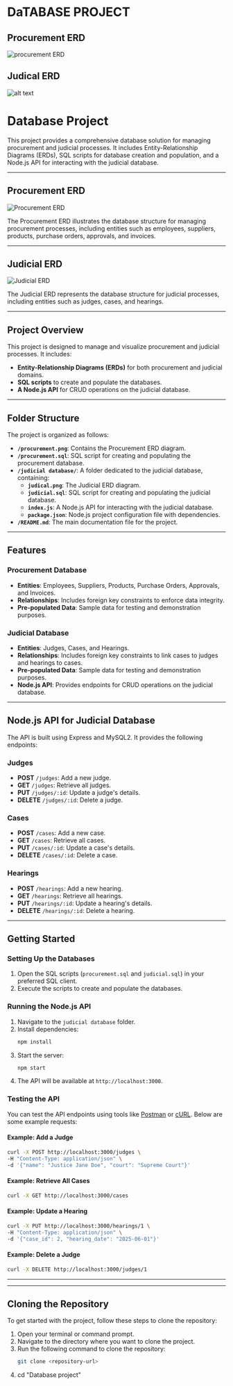 
# DaTABASE PROJECT
## Procurement ERD
![procurement ERD](procurement.png)
## Judical ERD
![alt text](judicial%20database/judical.png)
# Database Project

This project provides a comprehensive database solution for managing procurement and judicial processes. It includes Entity-Relationship Diagrams (ERDs), SQL scripts for database creation and population, and a Node.js API for interacting with the judicial database.

---

## Procurement ERD

![Procurement ERD](procurement.png)

The Procurement ERD illustrates the database structure for managing procurement processes, including entities such as employees, suppliers, products, purchase orders, approvals, and invoices.

---

## Judicial ERD

![Judicial ERD](judicial20%database/judical.png)

The Judicial ERD represents the database structure for judicial processes, including entities such as judges, cases, and hearings.

---

## Project Overview

This project is designed to manage and visualize procurement and judicial processes. It includes:

- **Entity-Relationship Diagrams (ERDs)** for both procurement and judicial domains.
- **SQL scripts** to create and populate the databases.
- **A Node.js API** for CRUD operations on the judicial database.

---

## Folder Structure

The project is organized as follows:

- **`/procurement.png`**: Contains the Procurement ERD diagram.
- **`/procurement.sql`**: SQL script for creating and populating the procurement database.
- **`/judicial database/`**: A folder dedicated to the judicial database, containing:
  - **`judical.png`**: The Judicial ERD diagram.
  - **`judicial.sql`**: SQL script for creating and populating the judicial database.
  - **`index.js`**: A Node.js API for interacting with the judicial database.
  - **`package.json`**: Node.js project configuration file with dependencies.
- **`/README.md`**: The main documentation file for the project.

---

## Features

### Procurement Database
- **Entities**: Employees, Suppliers, Products, Purchase Orders, Approvals, and Invoices.
- **Relationships**: Includes foreign key constraints to enforce data integrity.
- **Pre-populated Data**: Sample data for testing and demonstration purposes.

### Judicial Database
- **Entities**: Judges, Cases, and Hearings.
- **Relationships**: Includes foreign key constraints to link cases to judges and hearings to cases.
- **Pre-populated Data**: Sample data for testing and demonstration purposes.
- **Node.js API**: Provides endpoints for CRUD operations on the judicial database.

---

## Node.js API for Judicial Database

The API is built using Express and MySQL2. It provides the following endpoints:

### Judges
- **POST** `/judges`: Add a new judge.
- **GET** `/judges`: Retrieve all judges.
- **PUT** `/judges/:id`: Update a judge's details.
- **DELETE** `/judges/:id`: Delete a judge.

### Cases
- **POST** `/cases`: Add a new case.
- **GET** `/cases`: Retrieve all cases.
- **PUT** `/cases/:id`: Update a case's details.
- **DELETE** `/cases/:id`: Delete a case.

### Hearings
- **POST** `/hearings`: Add a new hearing.
- **GET** `/hearings`: Retrieve all hearings.
- **PUT** `/hearings/:id`: Update a hearing's details.
- **DELETE** `/hearings/:id`: Delete a hearing.

---

## Getting Started

### Setting Up the Databases
1. Open the SQL scripts (`procurement.sql` and `judicial.sql`) in your preferred SQL client.
2. Execute the scripts to create and populate the databases.

### Running the Node.js API
1. Navigate to the `judicial database` folder.
2. Install dependencies:
   ```bash
   npm install
   ```
3. Start the server:
   ```bash
   npm start
   ```
4. The API will be available at `http://localhost:3000`.

### Testing the API
You can test the API endpoints using tools like [Postman](https://www.postman.com/) or [cURL](https://curl.se/). Below are some example requests:

#### Example: Add a Judge
```bash
curl -X POST http://localhost:3000/judges \
-H "Content-Type: application/json" \
-d '{"name": "Justice Jane Doe", "court": "Supreme Court"}'
```

#### Example: Retrieve All Cases
```bash
curl -X GET http://localhost:3000/cases
```

#### Example: Update a Hearing
```bash
curl -X PUT http://localhost:3000/hearings/1 \
-H "Content-Type: application/json" \
-d '{"case_id": 2, "hearing_date": "2025-06-01"}'
```

#### Example: Delete a Judge
```bash
curl -X DELETE http://localhost:3000/judges/1
```

---
---

## Cloning the Repository

To get started with the project, follow these steps to clone the repository:

1. Open your terminal or command prompt.
2. Navigate to the directory where you want to clone the project.
3. Run the following command to clone the repository:
   ```bash
   git clone <repository-url>
4. cd "Database project"

